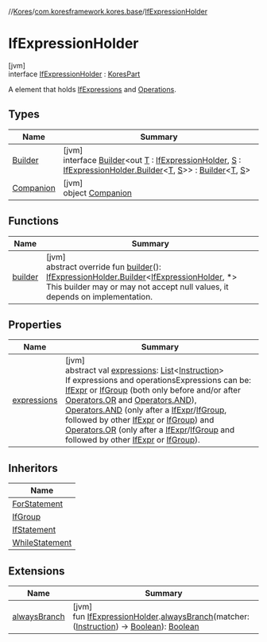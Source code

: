 //[Kores](../../../index.md)/[com.koresframework.kores.base](../index.md)/[IfExpressionHolder](index.md)

# IfExpressionHolder

[jvm]\
interface [IfExpressionHolder](index.md) : [KoresPart](../../com.koresframework.kores/-kores-part/index.md)

A element that holds [IfExpressions](../-if-expr/index.md) and [Operations](../../com.koresframework.kores.operator/-operators/index.md).

## Types

| Name | Summary |
|---|---|
| [Builder](-builder/index.md) | [jvm]<br>interface [Builder](-builder/index.md)<out [T](-builder/index.md) : [IfExpressionHolder](index.md), [S](-builder/index.md) : [IfExpressionHolder.Builder](-builder/index.md)<[T](-builder/index.md), [S](-builder/index.md)>> : [Builder](../../com.koresframework.kores.builder/-builder/index.md)<[T](-builder/index.md), [S](-builder/index.md)> |
| [Companion](-companion/index.md) | [jvm]<br>object [Companion](-companion/index.md) |

## Functions

| Name | Summary |
|---|---|
| [builder](builder.md) | [jvm]<br>abstract override fun [builder](builder.md)(): [IfExpressionHolder.Builder](-builder/index.md)<[IfExpressionHolder](index.md), *><br>This builder may or may not accept null values, it depends on implementation. |

## Properties

| Name | Summary |
|---|---|
| [expressions](expressions.md) | [jvm]<br>abstract val [expressions](expressions.md): [List](https://kotlinlang.org/api/latest/jvm/stdlib/kotlin.collections/-list/index.html)<[Instruction](../../com.koresframework.kores/-instruction/index.md)><br>If expressions and operationsExpressions can be: [IfExpr](../-if-expr/index.md) or [IfGroup](../-if-group/index.md) (both only before and/or after [Operators.OR](../../com.koresframework.kores.operator/-operators/-o-r.md) and [Operators.AND](../../com.koresframework.kores.operator/-operators/-a-n-d.md)), [Operators.AND](../../com.koresframework.kores.operator/-operators/-a-n-d.md) (only after a [IfExpr](../-if-expr/index.md)/[IfGroup](../-if-group/index.md), followed by other [IfExpr](../-if-expr/index.md) or [IfGroup](../-if-group/index.md)) and [Operators.OR](../../com.koresframework.kores.operator/-operators/-o-r.md) (only after a [IfExpr](../-if-expr/index.md)/[IfGroup](../-if-group/index.md) and followed by other [IfExpr](../-if-expr/index.md) or [IfGroup](../-if-group/index.md)). |

## Inheritors

| Name |
|---|
| [ForStatement](../-for-statement/index.md) |
| [IfGroup](../-if-group/index.md) |
| [IfStatement](../-if-statement/index.md) |
| [WhileStatement](../-while-statement/index.md) |

## Extensions

| Name | Summary |
|---|---|
| [alwaysBranch](../../com.koresframework.kores.inspect/always-branch.md) | [jvm]<br>fun [IfExpressionHolder](index.md).[alwaysBranch](../../com.koresframework.kores.inspect/always-branch.md)(matcher: ([Instruction](../../com.koresframework.kores/-instruction/index.md)) -> [Boolean](https://kotlinlang.org/api/latest/jvm/stdlib/kotlin/-boolean/index.html)): [Boolean](https://kotlinlang.org/api/latest/jvm/stdlib/kotlin/-boolean/index.html) |
